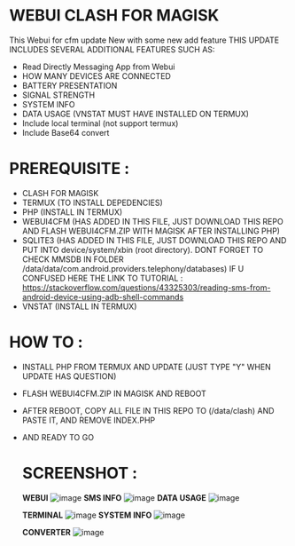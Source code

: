 # WEBUI CLASH FOR MAGISK
This Webui for cfm update New with some new add feature
THIS UPDATE INCLUDES SEVERAL ADDITIONAL FEATURES SUCH AS:
- Read Directly Messaging App from Webui
- HOW MANY DEVICES ARE CONNECTED
- BATTERY PRESENTATION
- SIGNAL STRENGTH
- SYSTEM INFO
- DATA USAGE (VNSTAT MUST HAVE INSTALLED ON TERMUX)
- Include local terminal (not support termux)
- Include Base64 convert
# PREREQUISITE :
- CLASH FOR MAGISK
- TERMUX (TO INSTALL DEPEDENCIES)
- PHP (INSTALL IN TERMUX)
- WEBUI4CFM (HAS ADDED IN THIS FILE, JUST DOWNLOAD THIS REPO AND FLASH WEBUI4CFM.ZIP WITH MAGISK AFTER INSTALLING PHP)
- SQLITE3 (HAS ADDED IN THIS FILE, JUST DOWNLOAD THIS REPO AND PUT INTO device/system/xbin (root directory). DONT FORGET TO CHECK MMSDB IN FOLDER /data/data/com.android.providers.telephony/databases) IF U CONFUSED HERE THE LINK TO TUTORIAL : https://stackoverflow.com/questions/43325303/reading-sms-from-android-device-using-adb-shell-commands
- VNSTAT (INSTALL IN TERMUX)

# HOW TO :
- INSTALL PHP FROM TERMUX AND UPDATE (JUST TYPE "Y" WHEN UPDATE HAS QUESTION)
- FLASH WEBUI4CFM.ZIP IN MAGISK AND REBOOT
- AFTER REBOOT, COPY ALL FILE IN THIS REPO TO (/data/clash) AND PASTE IT, AND REMOVE INDEX.PHP
- AND READY TO GO

  # SCREENSHOT :
  **WEBUI**
   ![image](https://github.com/user-attachments/assets/2ab2012d-fd2f-4ebc-983a-d39548563b24)
  **SMS INFO**
   ![image](https://github.com/user-attachments/assets/ef22c364-5fcb-43ca-8191-3d41ec76e1b4)
  **DATA USAGE**
  ![image](https://github.com/user-attachments/assets/374f9399-bddc-4a16-b60b-2b28b9c91012)


  **TERMINAL**
  ![image](https://github.com/user-attachments/assets/064507b8-5167-4e50-86ff-d0108b96ec9b)
  **SYSTEM INFO**
  ![image](https://github.com/user-attachments/assets/7a470459-fdbd-42c4-94aa-94fa8559e4da)


  **CONVERTER**
  ![image](https://github.com/user-attachments/assets/6c3d30e0-ccf2-47c7-be47-13ad3dad3cbc)

   
